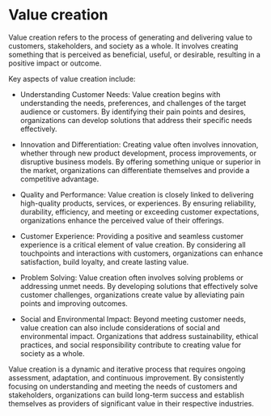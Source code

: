 # Value creation

Value creation refers to the process of generating and delivering value to customers, stakeholders, and society as a whole. It involves creating something that is perceived as beneficial, useful, or desirable, resulting in a positive impact or outcome.

Key aspects of value creation include:

* Understanding Customer Needs: Value creation begins with understanding the needs, preferences, and challenges of the target audience or customers. By identifying their pain points and desires, organizations can develop solutions that address their specific needs effectively.

* Innovation and Differentiation: Creating value often involves innovation, whether through new product development, process improvements, or disruptive business models. By offering something unique or superior in the market, organizations can differentiate themselves and provide a competitive advantage.

* Quality and Performance: Value creation is closely linked to delivering high-quality products, services, or experiences. By ensuring reliability, durability, efficiency, and meeting or exceeding customer expectations, organizations enhance the perceived value of their offerings.

* Customer Experience: Providing a positive and seamless customer experience is a critical element of value creation. By considering all touchpoints and interactions with customers, organizations can enhance satisfaction, build loyalty, and create lasting value.

* Problem Solving: Value creation often involves solving problems or addressing unmet needs. By developing solutions that effectively solve customer challenges, organizations create value by alleviating pain points and improving outcomes.

* Social and Environmental Impact: Beyond meeting customer needs, value creation can also include considerations of social and environmental impact. Organizations that address sustainability, ethical practices, and social responsibility contribute to creating value for society as a whole.

Value creation is a dynamic and iterative process that requires ongoing assessment, adaptation, and continuous improvement. By consistently focusing on understanding and meeting the needs of customers and stakeholders, organizations can build long-term success and establish themselves as providers of significant value in their respective industries.

